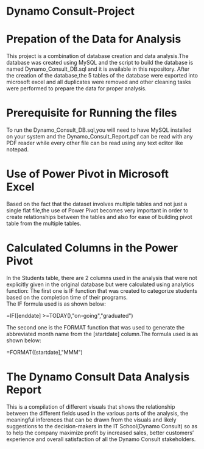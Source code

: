 # Dynamo Consult-Project

Prepation of the Data for Analysis
==================================
This project is a combination of database creation and data analysis.The database 
was created using MySQL and the script to build the database is
named Dynamo_Consult_DB.sql and it is available in this repository.
After the creation of the database,the 5 tables of the database were exported 
into microsoft excel and all duplicates were removed and other cleaning tasks were
performed to prepare the data for proper analysis. 

Prerequisite for Running the files
===================================

To run the Dynamo_Consult_DB.sql,you will need to have MySQL installed on your system
and the Dynamo_Consult_Report.pdf can be read with any PDF reader while every other file
can be read using any text editor like notepad.

Use of Power Pivot in Microsoft Excel
=====================================
Based on the fact that the dataset involves multiple tables and not just a single flat
file,the use of Power Pivot becomes very important in order to create relationships
between the tables and also for ease of building pivot table from the multiple tables.

Calculated Columns in the Power Pivot
=====================================

In the Students table, there are 2 columns used in the analysis that were not explicitly 
given in the original database but were calculated using analytics function:
The first one is IF function that was created to categorize students based on the completion 
time of their programs.                                                  
The IF formula used is as shown below:

=IF([enddate] >=TODAY(),"on-going","graduated")

The second one is the FORMAT function that was used to generate the abbreviated month name 
from the [startdate] column.The formula used is as shown below:

=FORMAT([startdate],"MMM")


The Dynamo Consult Data Analysis Report                                                                                      
=======================================
This is a compilation of different visuals that shows the relationship between the different fields 
used in the various parts of the analysis, the meaningful inferences that 
can be drawn from the visuals and likely suggestions to the decision-makers in the IT School(Dynamo Consult) 
so as to help the company maximize profit by increased sales, 
better customers’ experience and overall satisfaction of all the Dynamo Consult stakeholders.

